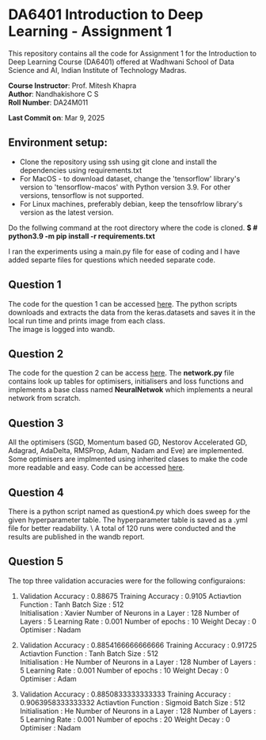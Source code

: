 # DA6401 Introduction to Deep Learning - Assignment 1
This repository contains all the code for Assignment 1 for the Introduction to Deep Learning Course (DA6401) offered at Wadhwani School of Data Science and AI, Indian Institute of Technology Madras. 

**Course Instructor**: Prof. Mitesh Khapra \
**Author**: Nandhakishore C S \
**Roll Number**: DA24M011 

**Last Commit on**: Mar 9, 2025 

## Environment setup: 

- Clone the repository using ssh using git clone and install the dependencies using requirements.txt
- For MacOS - to download dataset, change the 'tensorflow' library's version to 'tensorflow-macos' with Python version 3.9. For other versions, tensorflow is not supported. 
- For Linux machines, preferably debian, keep the tensofrlow library's version as the latest version. 

Do the follwing command at the root directory where the code is cloned. 
**$ # python3.9 -m pip install -r requirements.txt**

I ran the experiments using a main.py file for ease of coding and I have added separte files for questions which needed separate code. 

## Question 1
The code for the question 1 can be accessed [here](https://github.com/nandhakishorecs/da6401_assignment1/blob/main/question1.py). The python scripts downloads and extracts the data from the keras.datasets and saves it in the local run time and prints image from each class. \
The image is logged into wandb. 

## Question 2
The code for the question 2 can be access [here](). The **network.py** file contains look up tables for optimisers, initialisers and loss functions and implements a base class named **NeuralNetwok** which implements a neural network from scratch. 

## Question 3 
All the optimisers (SGD, Momentum based GD, Nestorov Accelerated GD, Adagrad, AdaDelta, RMSProp, Adam, Nadam and Eve) are implemented. Some optimisers are implmented using inherited clases to make the code more readable and easy. Code can be accessed [here](). 

## Question 4
There is a python script named as question4.py which does sweep for the given hyperparameter table. The hyperparameter table is saved as a .yml file for better readability. \ 
A total of 120 runs were conducted and the results are published in the wandb report. 

## Question 5
The top three validation accuracies were for the following configuraions: 
1.  Validation Accuracy          : 0.88675 
    Training Accuracy            : 0.9105
    Actiavtion Function          : Tanh
    Batch Size                   : 512            
    Initialisation               : Xavier 
    Number of Neurons in a Layer : 128
    Number of Layers             : 5
    Learning Rate                : 0.001 
    Number of epochs             : 10
    Weight Decay                 : 0 
    Optimiser                    : Nadam  

2.  Validation Accuracy          : 0.8854166666666666
    Training Accuracy            : 0.91725
    Actiavtion Function          : Tanh
    Batch Size                   : 512            
    Initialisation               : He
    Number of Neurons in a Layer : 128
    Number of Layers             : 5
    Learning Rate                : 0.001 
    Number of epochs             : 10
    Weight Decay                 : 0 
    Optimiser                    : Adam  

3.  Validation Accuracy          : 0.8850833333333333
    Training Accuracy            : 0.9063958333333332
    Actiavtion Function          : Sigmoid
    Batch Size                   : 512            
    Initialisation               : He
    Number of Neurons in a Layer : 128
    Number of Layers             : 5
    Learning Rate                : 0.001 
    Number of epochs             : 20
    Weight Decay                 : 0 
    Optimiser                    : Nadam  




